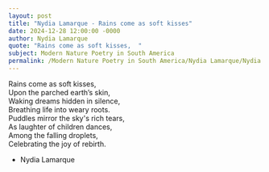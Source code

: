```yaml
---
layout: post
title: "Nydia Lamarque - Rains come as soft kisses"
date: 2024-12-28 12:00:00 -0000
author: Nydia Lamarque
quote: "Rains come as soft kisses,  "
subject: Modern Nature Poetry in South America
permalink: /Modern Nature Poetry in South America/Nydia Lamarque/Nydia Lamarque - Rains come as soft kisses
---
```


Rains come as soft kisses,  
Upon the parched earth’s skin,  
Waking dreams hidden in silence,  
Breathing life into weary roots.  
Puddles mirror the sky's rich tears,  
As laughter of children dances,  
Among the falling droplets,  
Celebrating the joy of rebirth.

- Nydia Lamarque
